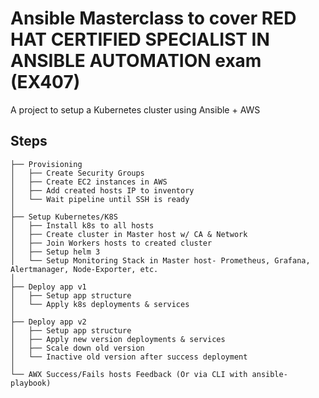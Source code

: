 # Ansible Masterclass to cover RED HAT CERTIFIED SPECIALIST IN ANSIBLE AUTOMATION exam (EX407)
A project to setup a Kubernetes cluster using Ansible + AWS

## Steps
```
├── Provisioning
│   ├── Create Security Groups
│   ├── Create EC2 instances in AWS
│   ├── Add created hosts IP to inventory
│   └── Wait pipeline until SSH is ready
│
├── Setup Kubernetes/K8S
│   ├── Install k8s to all hosts
│   ├── Create cluster in Master host w/ CA & Network
│   ├── Join Workers hosts to created cluster
│   ├── Setup helm 3
│   └── Setup Monitoring Stack in Master host- Prometheus, Grafana, Alertmanager, Node-Exporter, etc.
│
├── Deploy app v1
│   ├── Setup app structure
│   └── Apply k8s deployments & services
│
├── Deploy app v2
│   ├── Setup app structure
│   ├── Apply new version deployments & services
│   ├── Scale down old version
│   └── Inactive old version after success deployment
│
└── AWX Success/Fails hosts Feedback (Or via CLI with ansible-playbook)
```